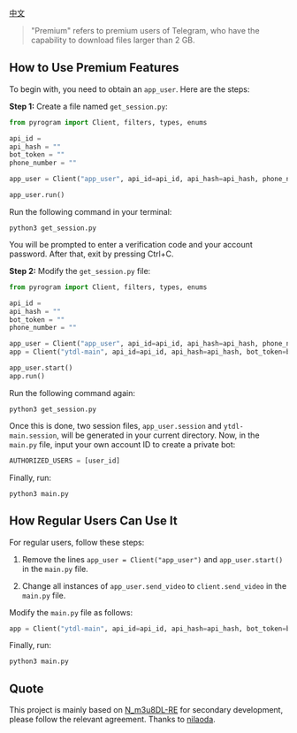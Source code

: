 [中文](https://github.com/rule-airport/m3u8DL_tgbot/blob/main/README_CN.md)

> "Premium" refers to premium users of Telegram, who have the capability to download files larger than 2 GB.

## How to Use Premium Features

To begin with, you need to obtain an `app_user`. Here are the steps:

**Step 1:** Create a file named `get_session.py`:

```python
from pyrogram import Client, filters, types, enums

api_id = 
api_hash = "" 
bot_token = ""
phone_number = "" 

app_user = Client("app_user", api_id=api_id, api_hash=api_hash, phone_number=phone_number)

app_user.run()
```

Run the following command in your terminal:

```shell
python3 get_session.py
```

You will be prompted to enter a verification code and your account password. After that, exit by pressing Ctrl+C.

**Step 2:** Modify the `get_session.py` file:

```python
from pyrogram import Client, filters, types, enums

api_id = 
api_hash = "" 
bot_token = ""
phone_number = "" 

app_user = Client("app_user", api_id=api_id, api_hash=api_hash, phone_number=phone_number)
app = Client("ytdl-main", api_id=api_id, api_hash=api_hash, bot_token=bot_token, ipv6=False)

app_user.start()
app.run()
```

Run the following command again:

```shell
python3 get_session.py
```

Once this is done, two session files, `app_user.session` and `ytdl-main.session`, will be generated in your current directory. Now, in the `main.py` file, input your own account ID to create a private bot:

```python
AUTHORIZED_USERS = [user_id]
```

Finally, run:

```shell
python3 main.py
```

## How Regular Users Can Use It

For regular users, follow these steps:

1. Remove the lines `app_user = Client("app_user")` and `app_user.start()` in the `main.py` file.

2. Change all instances of `app_user.send_video` to `client.send_video` in the `main.py` file.

Modify the `main.py` file as follows:

```python
app = Client("ytdl-main", api_id=api_id, api_hash=api_hash, bot_token=bot_token, ipv6=False)
```

Finally, run:

```shell
python3 main.py
```


## Quote

This project is mainly based on [N_m3u8DL-RE](https://github.com/nilaoda/N_m3u8DL-RE) for secondary development, please follow the relevant agreement. Thanks to [nilaoda](https://github.com/nilaoda).